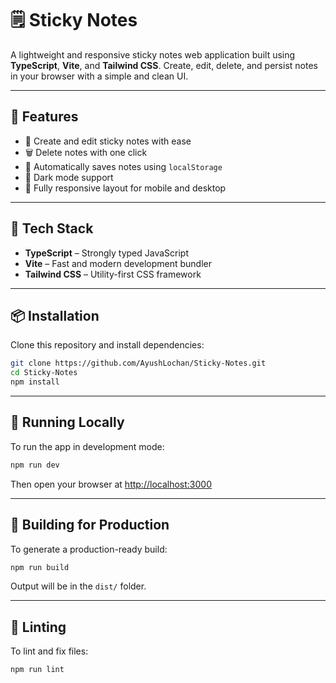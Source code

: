# 🗒️ Sticky Notes

A lightweight and responsive sticky notes web application built using **TypeScript**, **Vite**, and **Tailwind CSS**. Create, edit, delete, and persist notes in your browser with a simple and clean UI.

---

## 🚀 Features

* 📝 Create and edit sticky notes with ease
* 🗑️ Delete notes with one click
* 💾 Automatically saves notes using `localStorage`
* 🌙 Dark mode support
* 📱 Fully responsive layout for mobile and desktop

---

## 🧰 Tech Stack

* **TypeScript** – Strongly typed JavaScript
* **Vite** – Fast and modern development bundler
* **Tailwind CSS** – Utility-first CSS framework

---

## 📦 Installation

Clone this repository and install dependencies:

```bash
git clone https://github.com/AyushLochan/Sticky-Notes.git
cd Sticky-Notes
npm install
```

---

## 🧪 Running Locally

To run the app in development mode:

```bash
npm run dev
```

Then open your browser at [http://localhost:3000](http://localhost:3000)

---

## 🔨 Building for Production

To generate a production-ready build:

```bash
npm run build
```

Output will be in the `dist/` folder.

---

## 🧹 Linting

To lint and fix files:

```bash
npm run lint
```
